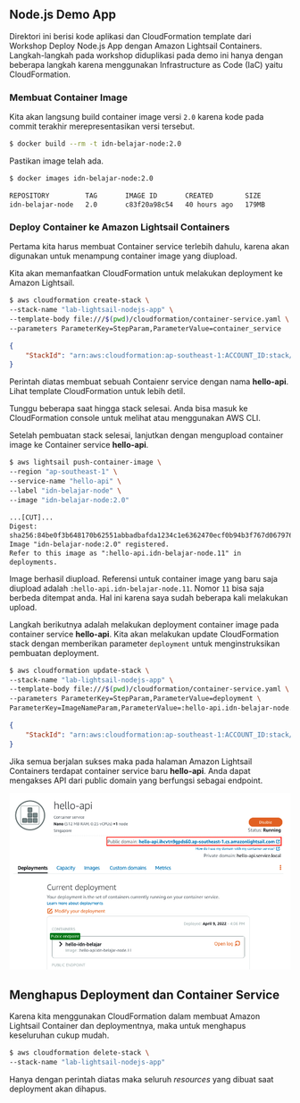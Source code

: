 ## Node.js Demo App

Direktori ini berisi kode aplikasi dan CloudFormation template dari Workshop Deploy Node.js App dengan Amazon Lightsail Containers. Langkah-langkah pada workshop diduplikasi pada demo ini hanya dengan beberapa langkah karena menggunakan Infrastructure as Code (IaC) yaitu CloudFormation.

### Membuat Container Image

Kita akan langsung build container image versi `2.0` karena kode pada commit terakhir merepresentasikan versi tersebut.

```sh
$ docker build --rm -t idn-belajar-node:2.0
```

Pastikan image telah ada.

```sh
$ docker images idn-belajar-node:2.0
```

```
REPOSITORY         TAG       IMAGE ID       CREATED        SIZE
idn-belajar-node   2.0       c83f20a98c54   40 hours ago   179MB
```

### Deploy Container ke Amazon Lightsail Containers

Pertama kita harus membuat Container service terlebih dahulu, karena akan digunakan untuk menampung container image yang diupload.

Kita akan memanfaatkan CloudFormation untuk melakukan deployment ke Amazon Lightsail.

```sh
$ aws cloudformation create-stack \
--stack-name "lab-lightsail-nodejs-app" \
--template-body file:///$(pwd)/cloudformation/container-service.yaml \
--parameters ParameterKey=StepParam,ParameterValue=container_service
```

```json
{
    "StackId": "arn:aws:cloudformation:ap-southeast-1:ACCOUNT_ID:stack/lab-lightsail-nodejs-app/d47a2f10-b7df-11ec-9b9c-0ab1174fbbc8"
}
```

Perintah diatas membuat sebuah Contaienr service dengan nama **hello-api**. Lihat template CloudFormation untuk lebih detil.

Tunggu beberapa saat hingga stack selesai. Anda bisa masuk ke CloudFormation console untuk melihat atau menggunakan AWS CLI.

Setelah pembuatan stack selesai, lanjutkan dengan mengupload container image ke Container service **hello-api**.

```sh
$ aws lightsail push-container-image \
--region "ap-southeast-1" \
--service-name "hello-api" \
--label "idn-belajar-node" \
--image "idn-belajar-node:2.0"
```

```
...[CUT]...
Digest: sha256:84be0f3b648170b62551abbadbafda1234c1e6362470ecf0b94b3f767d067976
Image "idn-belajar-node:2.0" registered.
Refer to this image as ":hello-api.idn-belajar-node.11" in deployments.
```

Image berhasil diupload. Referensi untuk container image yang baru saja diupload adalah `:hello-api.idn-belajar-node.11`. Nomor `11` bisa saja berbeda ditempat anda. Hal ini karena saya sudah beberapa kali melakukan upload.

Langkah berikutnya adalah melakukan deployment container image pada container service **hello-api**. Kita akan melakukan update CloudFormation stack dengan memberikan parameter `deployment` untuk menginstruksikan pembuatan deployment.

```sh
$ aws cloudformation update-stack \
--stack-name "lab-lightsail-nodejs-app" \
--template-body file:///$(pwd)/cloudformation/container-service.yaml \
--parameters ParameterKey=StepParam,ParameterValue=deployment \
ParameterKey=ImageNameParam,ParameterValue=:hello-api.idn-belajar-node.11
```

```json
{
    "StackId": "arn:aws:cloudformation:ap-southeast-1:ACCOUNT_ID:stack/lab-lightsail-nodejs-app/d47a2f10-b7df-11ec-9b9c-0ab1174fbbc8"
}
```

Jika semua berjalan sukses maka pada halaman Amazon Lightsail Containers terdapat container service baru **hello-api**. Anda dapat mengakses API dari public domain yang berfungsi sebagai endpoint.

[![Lightsail Deploy from CloudFormation](https://raw.githubusercontent.com/rioastamal-examples/assets/main/workshop-amazon-lightsail-containers/lab-deploy-nodejs-app/images/lightsail-hello-api-cloudformation-deployment.png)](https://raw.githubusercontent.com/rioastamal-examples/assets/main/workshop-amazon-lightsail-containers/lab-deploy-nodejs-app/images/lightsail-hello-api-cloudformation-deployment.png)

## Menghapus Deployment dan Container Service

Karena kita menggunakan CloudFormation dalam membuat Amazon Lightsail Container dan deploymentnya, maka untuk menghapus keseluruhan cukup mudah.

```sh
$ aws cloudformation delete-stack \
--stack-name "lab-lightsail-nodejs-app"
```

Hanya dengan perintah diatas maka seluruh _resources_ yang dibuat saat deployment akan dihapus.